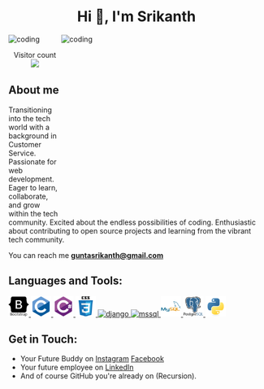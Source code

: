 <h1 align="center">Hi 👋, I'm Srikanth</h1>
<img alt='coding' width='1200' height='450'src="https://raw.githubusercontent.com/sagar-viradiya/sagar-viradiya/master/resources/banner.png" alt="Hello world">
<img align="right" margin:20px alt='coding' width='400' height='350' src="https://cdn.dribbble.com/users/926537/screenshots/4502924/python-2.gif">

<p align="center"> 
  Visitor count<br>
  <img src="https://profile-counter.glitch.me/guntasrikanth/count.svg" />
</p>

## About me

Transitioning into the tech world with a background in Customer Service. Passionate for web development. Eager to learn, collaborate, and grow within the tech community. Excited about the endless possibilities of coding. Enthusiastic about contributing to open source projects and learning from the vibrant tech community.

You can reach me **guntasrikanth@gmail.com**

## Languages and Tools:

<p align="left"> <a href="https://getbootstrap.com" target="_blank" rel="noreferrer"> <img src="https://raw.githubusercontent.com/devicons/devicon/master/icons/bootstrap/bootstrap-plain-wordmark.svg" alt="bootstrap" width="40" height="40"/> </a> <a href="https://www.cprogramming.com/" target="_blank" rel="noreferrer"> <img src="https://raw.githubusercontent.com/devicons/devicon/master/icons/c/c-original.svg" alt="c" width="40" height="40"/> </a> <a href="https://www.w3schools.com/cs/" target="_blank" rel="noreferrer"> <img src="https://raw.githubusercontent.com/devicons/devicon/master/icons/csharp/csharp-original.svg" alt="csharp" width="40" height="40"/> </a> <a href="https://www.w3schools.com/css/" target="_blank" rel="noreferrer"> <img src="https://raw.githubusercontent.com/devicons/devicon/master/icons/css3/css3-original-wordmark.svg" alt="css3" width="40" height="40"/> </a> <a href="https://www.djangoproject.com/" target="_blank" rel="noreferrer"> <img src="https://cdn.worldvectorlogo.com/logos/django.svg" alt="django" width="40" height="40"/> </a> <a href="https://www.microsoft.com/en-us/sql-server" target="_blank" rel="noreferrer"> <img src="https://www.svgrepo.com/show/303229/microsoft-sql-server-logo.svg" alt="mssql" width="40" height="40"/> </a> <a href="https://www.mysql.com/" target="_blank" rel="noreferrer"> <img src="https://raw.githubusercontent.com/devicons/devicon/master/icons/mysql/mysql-original-wordmark.svg" alt="mysql" width="40" height="40"/> </a> <a href="https://www.postgresql.org" target="_blank" rel="noreferrer"> <img src="https://raw.githubusercontent.com/devicons/devicon/master/icons/postgresql/postgresql-original-wordmark.svg" alt="postgresql" width="40" height="40"/> </a> <a href="https://www.python.org" target="_blank" rel="noreferrer"> <img src="https://raw.githubusercontent.com/devicons/devicon/master/icons/python/python-original.svg" alt="python" width="40" height="40"/> </a> </p>

## Get in Touch:

- Your Future Buddy on [Instagram](https://instagram.com/sri_ka_?igshid=NGVhN2U2NjQ0Yg==)  [Facebook](https://www.facebook.com/gunta.srikanth?mibextid=nW3QTL)
- Your future employee on [LinkedIn](https://linkedin.com/in/gunta-srikanth)
- And of course GitHub you're already on (Recursion).

  
<!--  
<h3 align="left">Connect with me:</h3>
<p align="left">
<a href="https://linkedin.com/in/https://linkedin.com/in/gunta-srikanth" target="blank"><img align="center" src="https://raw.githubusercontent.com/rahuldkjain/github-profile-readme-generator/master/src/images/icons/Social/linked-in-alt.svg" alt="https://linkedin.com/in/gunta-srikanth" height="30" width="40" /></a>
<a href="https://fb.com/https://www.facebook.com/gunta.srikanth?mibextid=nw3qtl" target="blank"><img align="center" src="https://raw.githubusercontent.com/rahuldkjain/github-profile-readme-generator/master/src/images/icons/Social/facebook.svg" alt="https://www.facebook.com/gunta.srikanth?mibextid=nw3qtl" height="30" width="40" /></a>
<a href="https://instagram.com/https://instagram.com/sri_ka_?igshid=ngvhn2u2njq0yg==" target="blank"><img align="center" src="https://raw.githubusercontent.com/rahuldkjain/github-profile-readme-generator/master/src/images/icons/Social/instagram.svg" alt="https://instagram.com/sri_ka_?igshid=ngvhn2u2njq0yg==" height="30" width="40" /></a>
</p>
<p><img align="center" src="https://github-readme-streak-stats.herokuapp.com/?user=guntasrikanth&" alt="guntasrikanth" /></p> -->
